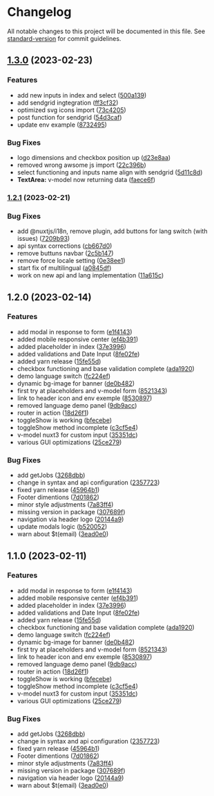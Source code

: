 # Changelog

All notable changes to this project will be documented in this file. See [standard-version](https://github.com/conventional-changelog/standard-version) for commit guidelines.

## [1.3.0](https://github.com/codeworks-projects/csu-job-applications-frontend/compare/v1.2.1...v1.3.0) (2023-02-23)


### Features

* add new inputs in index and select ([500a139](https://github.com/codeworks-projects/csu-job-applications-frontend/commit/500a139df424c67bc62da66357246b3c24e7e104))
* add sendgrid ingtegration ([ff3cf32](https://github.com/codeworks-projects/csu-job-applications-frontend/commit/ff3cf320725179968de6fb4df8e2b7c6503746b9))
* optimized svg icons import ([73c4205](https://github.com/codeworks-projects/csu-job-applications-frontend/commit/73c42059ad6772f8ea236c4b8fcc57e44017e7d9))
* post function for sendgrid ([54d3caf](https://github.com/codeworks-projects/csu-job-applications-frontend/commit/54d3caf2abdc0e584c3a3662264d69c93dea49ea))
* update env example ([8732495](https://github.com/codeworks-projects/csu-job-applications-frontend/commit/873249580733f438528c0146ae1e3e7be2c417db))


### Bug Fixes

* logo dimensions and checkbox position up ([d23e8aa](https://github.com/codeworks-projects/csu-job-applications-frontend/commit/d23e8aa86cab1bf80ceb80ecdcc0ec2dea863244))
* removed wrong awsome js import ([22c396b](https://github.com/codeworks-projects/csu-job-applications-frontend/commit/22c396b6654125435cd8e820b07ac66da4fc0177))
* select functioning and inputs name align with sendgrid ([5d11c8d](https://github.com/codeworks-projects/csu-job-applications-frontend/commit/5d11c8d4d6de8f6e01f7b6a13fe4e7d119977d8a))
* **TextArea:** v-model now returning data ([faece6f](https://github.com/codeworks-projects/csu-job-applications-frontend/commit/faece6ff1324ff072de5e4d09c79773b6c9699c1))

### [1.2.1](https://github.com/codeworks-projects/csu-job-applications-frontend/compare/v1.2.0...v1.2.1) (2023-02-21)


### Bug Fixes

* add @nuxtjs/i18n, remove plugin, add buttons for lang switch (with issues) ([7209b93](https://github.com/codeworks-projects/csu-job-applications-frontend/commit/7209b93d7caaeafe46192dc25d4b6f360b024aa3))
* api syntax corrections ([cb667d0](https://github.com/codeworks-projects/csu-job-applications-frontend/commit/cb667d0ec8cc6a56b621f70b25f0ba48c7b41ca4))
* remove buttuns navbar ([2c5b147](https://github.com/codeworks-projects/csu-job-applications-frontend/commit/2c5b1479bf621c6ae0bcabc3b7849c0ef14c76bd))
* remove force locale setting ([0e38ee1](https://github.com/codeworks-projects/csu-job-applications-frontend/commit/0e38ee1335d30b2565b85e51ffeb8c4af0ed7070))
* start fix of multilingual ([a0845df](https://github.com/codeworks-projects/csu-job-applications-frontend/commit/a0845dfb74794ef5835f3488b23d666f177ef5a8))
* work on new api and lang implementation ([11a615c](https://github.com/codeworks-projects/csu-job-applications-frontend/commit/11a615cf556b9d471503d32dd13536e803201b10))

## 1.2.0 (2023-02-14)


### Features

* add modal in response to form ([e1f4143](https://github.com/codeworks-projects/csu-job-applications-frontend/commit/e1f4143f0149f7385ca7a443bb3ab367f2856ac5))
* added mobile responsive center ([ef4b391](https://github.com/codeworks-projects/csu-job-applications-frontend/commit/ef4b391198b43409e094adde22e9678ae2719edd))
* added placeholder in index ([37e3996](https://github.com/codeworks-projects/csu-job-applications-frontend/commit/37e3996b7dda239a65d173fc211a8590e3434f3e))
* added validations and Date Input ([8fe02fe](https://github.com/codeworks-projects/csu-job-applications-frontend/commit/8fe02fee56a03cce3526fde204df40d9b9d756fc))
* added yarn release ([15fe55d](https://github.com/codeworks-projects/csu-job-applications-frontend/commit/15fe55de199ba81336b5782f1a618d113b0e5713))
* checkbox functioning and base validation complete ([ada1920](https://github.com/codeworks-projects/csu-job-applications-frontend/commit/ada19202fe97fc68a1130053925ddc7d6b0bc376))
* demo language switch ([fc224ef](https://github.com/codeworks-projects/csu-job-applications-frontend/commit/fc224efa61bb6bb8ba478e810b1d28445b4be8b3))
* dynamic bg-image for banner ([de0b482](https://github.com/codeworks-projects/csu-job-applications-frontend/commit/de0b4824974dc5444f90ddc07e895f8eb0bfb6e6))
* first try at placeholders and v-model form ([8521343](https://github.com/codeworks-projects/csu-job-applications-frontend/commit/8521343ead0fff93913ad33928d69077b795087c))
* link to header icon and env exemple ([8530897](https://github.com/codeworks-projects/csu-job-applications-frontend/commit/85308977f50e9dfab638ce6a08994cda00609dd2))
* removed language demo panel ([9db9acc](https://github.com/codeworks-projects/csu-job-applications-frontend/commit/9db9acc35a7486e016800a87febc1dc021ae636d))
* router in action ([18d26f1](https://github.com/codeworks-projects/csu-job-applications-frontend/commit/18d26f1042e13c3607efdc2d2d14e27d4ef37a7f))
* toggleShow is working ([bfecebe](https://github.com/codeworks-projects/csu-job-applications-frontend/commit/bfecebe2d1375d2c995399bca7dc10585e84db81))
* toggleShow method incomplete ([c3cf5e4](https://github.com/codeworks-projects/csu-job-applications-frontend/commit/c3cf5e476b6d91a7f677450ddf27e8da58298a3f))
* v-model nuxt3 for custom input ([35351dc](https://github.com/codeworks-projects/csu-job-applications-frontend/commit/35351dc0a184440ae10390371dda3e6f60d07e73))
* various GUI optimizations ([25ce279](https://github.com/codeworks-projects/csu-job-applications-frontend/commit/25ce279cce7ce7ec32278f482520e18415931937))


### Bug Fixes

* add getJobs ([3268dbb](https://github.com/codeworks-projects/csu-job-applications-frontend/commit/3268dbba96c310eca4ae8d5d3236eb8b6f10b634))
* change in syntax and api configuration ([2357723](https://github.com/codeworks-projects/csu-job-applications-frontend/commit/2357723370ff8a51fff78755081b1c1f4444a7cc))
* fixed yarn release ([45964b1](https://github.com/codeworks-projects/csu-job-applications-frontend/commit/45964b1858cdd58e74630ded2daa7fc3e9497d6b))
* Footer dimentions ([7d01862](https://github.com/codeworks-projects/csu-job-applications-frontend/commit/7d01862d2d74e90204d5608bfb9d27a60ce3db0f))
* minor style adjustments ([7a83ff4](https://github.com/codeworks-projects/csu-job-applications-frontend/commit/7a83ff4eb99866a945f015c4e8a9ab528399d2f8))
* missing version in package ([307689f](https://github.com/codeworks-projects/csu-job-applications-frontend/commit/307689f961504ba19ec25072916858a6b5ad1439))
* navigation via header logo ([20144a9](https://github.com/codeworks-projects/csu-job-applications-frontend/commit/20144a9c0c51a4b7af491a92927686b71e5335cb))
* update modals logic ([b520052](https://github.com/codeworks-projects/csu-job-applications-frontend/commit/b5200520ced80882b66aae784dca9af4f33af081))
* warn about $t(email) ([3ead0e0](https://github.com/codeworks-projects/csu-job-applications-frontend/commit/3ead0e01947c964023a663111bd2c4346b8d2e27))

## 1.1.0 (2023-02-11)


### Features

* add modal in response to form ([e1f4143](https://github.com/codeworks-projects/csu-job-applications-frontend/commit/e1f4143f0149f7385ca7a443bb3ab367f2856ac5))
* added mobile responsive center ([ef4b391](https://github.com/codeworks-projects/csu-job-applications-frontend/commit/ef4b391198b43409e094adde22e9678ae2719edd))
* added placeholder in index ([37e3996](https://github.com/codeworks-projects/csu-job-applications-frontend/commit/37e3996b7dda239a65d173fc211a8590e3434f3e))
* added validations and Date Input ([8fe02fe](https://github.com/codeworks-projects/csu-job-applications-frontend/commit/8fe02fee56a03cce3526fde204df40d9b9d756fc))
* added yarn release ([15fe55d](https://github.com/codeworks-projects/csu-job-applications-frontend/commit/15fe55de199ba81336b5782f1a618d113b0e5713))
* checkbox functioning and base validation complete ([ada1920](https://github.com/codeworks-projects/csu-job-applications-frontend/commit/ada19202fe97fc68a1130053925ddc7d6b0bc376))
* demo language switch ([fc224ef](https://github.com/codeworks-projects/csu-job-applications-frontend/commit/fc224efa61bb6bb8ba478e810b1d28445b4be8b3))
* dynamic bg-image for banner ([de0b482](https://github.com/codeworks-projects/csu-job-applications-frontend/commit/de0b4824974dc5444f90ddc07e895f8eb0bfb6e6))
* first try at placeholders and v-model form ([8521343](https://github.com/codeworks-projects/csu-job-applications-frontend/commit/8521343ead0fff93913ad33928d69077b795087c))
* link to header icon and env exemple ([8530897](https://github.com/codeworks-projects/csu-job-applications-frontend/commit/85308977f50e9dfab638ce6a08994cda00609dd2))
* removed language demo panel ([9db9acc](https://github.com/codeworks-projects/csu-job-applications-frontend/commit/9db9acc35a7486e016800a87febc1dc021ae636d))
* router in action ([18d26f1](https://github.com/codeworks-projects/csu-job-applications-frontend/commit/18d26f1042e13c3607efdc2d2d14e27d4ef37a7f))
* toggleShow is working ([bfecebe](https://github.com/codeworks-projects/csu-job-applications-frontend/commit/bfecebe2d1375d2c995399bca7dc10585e84db81))
* toggleShow method incomplete ([c3cf5e4](https://github.com/codeworks-projects/csu-job-applications-frontend/commit/c3cf5e476b6d91a7f677450ddf27e8da58298a3f))
* v-model nuxt3 for custom input ([35351dc](https://github.com/codeworks-projects/csu-job-applications-frontend/commit/35351dc0a184440ae10390371dda3e6f60d07e73))
* various GUI optimizations ([25ce279](https://github.com/codeworks-projects/csu-job-applications-frontend/commit/25ce279cce7ce7ec32278f482520e18415931937))


### Bug Fixes

* add getJobs ([3268dbb](https://github.com/codeworks-projects/csu-job-applications-frontend/commit/3268dbba96c310eca4ae8d5d3236eb8b6f10b634))
* change in syntax and api configuration ([2357723](https://github.com/codeworks-projects/csu-job-applications-frontend/commit/2357723370ff8a51fff78755081b1c1f4444a7cc))
* fixed yarn release ([45964b1](https://github.com/codeworks-projects/csu-job-applications-frontend/commit/45964b1858cdd58e74630ded2daa7fc3e9497d6b))
* Footer dimentions ([7d01862](https://github.com/codeworks-projects/csu-job-applications-frontend/commit/7d01862d2d74e90204d5608bfb9d27a60ce3db0f))
* minor style adjustments ([7a83ff4](https://github.com/codeworks-projects/csu-job-applications-frontend/commit/7a83ff4eb99866a945f015c4e8a9ab528399d2f8))
* missing version in package ([307689f](https://github.com/codeworks-projects/csu-job-applications-frontend/commit/307689f961504ba19ec25072916858a6b5ad1439))
* navigation via header logo ([20144a9](https://github.com/codeworks-projects/csu-job-applications-frontend/commit/20144a9c0c51a4b7af491a92927686b71e5335cb))
* warn about $t(email) ([3ead0e0](https://github.com/codeworks-projects/csu-job-applications-frontend/commit/3ead0e01947c964023a663111bd2c4346b8d2e27))
